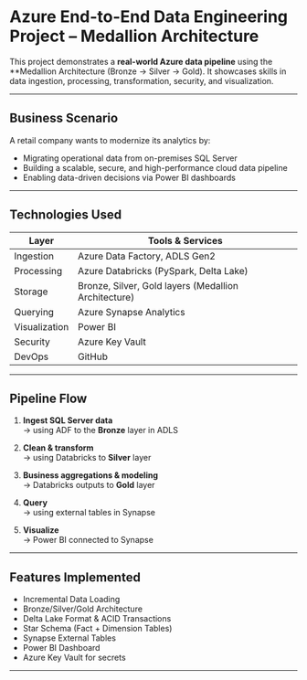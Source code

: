 # Azure End-to-End Data Engineering Project – Medallion Architecture

This project demonstrates a **real-world Azure data pipeline** using the **Medallion Architecture (Bronze → Silver → Gold). It showcases skills in data ingestion, processing, transformation, security, and visualization.

---

## Business Scenario

A retail company wants to modernize its analytics by:
- Migrating operational data from on-premises SQL Server
- Building a scalable, secure, and high-performance cloud data pipeline
- Enabling data-driven decisions via Power BI dashboards

---

## Technologies Used

| Layer         | Tools & Services |
|---------------|------------------|
| Ingestion     | Azure Data Factory, ADLS Gen2 |
| Processing    | Azure Databricks (PySpark, Delta Lake) |
| Storage       | Bronze, Silver, Gold layers (Medallion Architecture) |
| Querying      | Azure Synapse Analytics |
| Visualization | Power BI |
| Security      | Azure Key Vault |
| DevOps        | GitHub |

---

## Pipeline Flow

1. **Ingest SQL Server data**  
   → using ADF to the **Bronze** layer in ADLS

2. **Clean & transform**  
   → using Databricks to **Silver** layer

3. **Business aggregations & modeling**  
   → Databricks outputs to **Gold** layer

4. **Query**  
   → using external tables in Synapse

5. **Visualize**  
   → Power BI connected to Synapse

---

## Features Implemented

- Incremental Data Loading
- Bronze/Silver/Gold Architecture
- Delta Lake Format & ACID Transactions
- Star Schema (Fact + Dimension Tables)
- Synapse External Tables
- Power BI Dashboard
- Azure Key Vault for secrets

---



